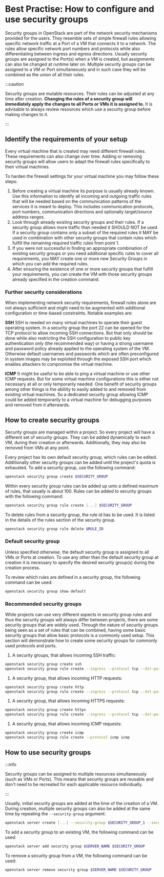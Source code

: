 # Best Practise: How to configure and use security groups

Security groups in OpenStack are part of the network security mechanisms provided for the users.
They resemble sets of simple firewall rules allowing specific network traffic at a Port of a VM that connects it to a network.
The rules allow specific network port numbers and protocols while also differentiating between ingress and egress directions.
Usually security groups are assigned to the Port(s) when a VM is created, but assignments can also be changed at runtime later on.
Multiple security groups can be assigned to a VM or Port simultaneously and in such case they will be combined as the union of all their rules.

:::caution

Security groups are mutable resources.
Their rules can be adjusted at any time after creation.
**Changing the rules of a security group will immediately apply the changes to all Ports or VMs it is assigned to.**
It is advisable to always review resources which use a security group before making changes to it.

:::

## Identify the requirements of your setup

Every virtual machine that is created may need different firewall rules.
These requirements can also change over time.
Adding or removing security groups will allow users to adapt the firewall rules specifically to their virtual machines.

To harden the firewall settings for your virtual machine you may follow these steps:

1. Before creating a virtual machine its purpose is usually already known. Use this information to identify all incoming and outgoing traffic rules that will be needed based on the communication patterns of the services it is meant to deploy. This includes communication protocols, port numbers, communication directions and optionally target/source address ranges.
2. Look through already existing security groups and their rules. If a security group allows more traffic than needed it SHOULD NOT be used. If a security group contains only a subset of the required rules it MAY be used in combination with other security groups that contain rules which fulfill the remaining required traffic rules from point 1.
3. If you were not successful in finding an appropriate combination of existing security groups or you need additional specific rules to cover all requirements, you MAY create one or more new Security Groups in which you can add the required rules.
4. After ensuring the existence of one or more security groups that fulfill your requirements, you can create the VM with those security groups already specified in the creation command.

### Further security considerations

When implementing network security requirements, firewall rules alone are not always sufficient and might need to be augmented with additional configuration or time-based constraints. Notable examples are:

**SSH**
SSH is needed on many virtual machines to operate their guest operating system.
In a security group the port 22 can be opened for the TCP protocol to allow incoming SSH connections.
But that only should be done while also restricting the SSH configuration to public key authentication only (the recommended way) or having a strong username and password policy already applied to the operating system of the VM.
Otherwise default usernames and passwords which are often preconfigured in system images may be exploited through the exposed SSH port which enables attackers to compromise the virtual machine.

**ICMP**
It might be useful to be able to ping a virtual machine or use other ICMP requests.
But for some virtual machine configurations this is either not necessary at all or only temporarily needed.
One benefit of security groups among other things is the abiliity to easily added to and removed from existing virtual machines.
So a dedicated security group allowing ICMP could be added temporarily to a virtual machine for debugging purposes and removed from it afterwards.

## How to create security groups

Security groups are managed within a project.
So every project will have a different set of security groups.
They can be added dynamically to each VM, during their creation or afterwards.
Additionally, they may also be removed from VMs at any point.

Every project has its own default security group, which rules can be edited.
Additionally other security groups can be added until the project's quota is exhausted.
To add a security group, use the following command:

```bash
openstack security group create $SECURITY_GROUP
```

Within every security group rules can be added up unto a defined maximum of rules, that usually is about 100.
Rules can be added to security groups with the following command:

```bash
openstack security group rule create [...] $SECURITY_GROUP
```

To delete rules from a security group, the rule id has to be used.
It is listed in the details of the rules section of the security group.

```bash
openstack security group rule delete $RULE_ID
```

### Default security group

Unless specified otherwise, the default security group is assigned to all VMs or Ports at creation.
To use any other than the default security group at creation it is necessary to specify the desired security group(s) during the creation process.

To review which rules are defined in a security group, the following command can be used:

```bash
openstack security group show default
```

### Recommended security groups

While projects can use very different aspects in security group rules and thus the security groups will always differ between projects, there are some security groups that are widely used.
Through the nature of security groups being seen as a set of rules that can be combined, having some basic security groups that allow basic protocols is a commonly used setup.
This section will demonstrate how to create some security groups for commonly used protocols and ports.

1. A security groups, that allows incoming SSH traffic:

```bash
openstack security group create ssh
openstack security group rule create --ingress --protocol tcp --dst-port 22 ssh
```

1. A security group, that allows incoming HTTP requests:

```bash
openstack security group create http
openstack security group rule create --ingress --protocol tcp --dst-port 80 http
```

1. A security group, that allows incoming HTTPS requests:

```bash
openstack security group create https
openstack security group rule create --ingress --protocol tcp --dst-port 443 https
```

1. A security group, that allows incoming ICMP requests:

```bash
openstack security group create icmp
openstack security group rule create --protocol icmp icmp
```

## How to use security groups

:::info

Security groups can be assigned to multiple resources simultaneously (such as VMs or Ports).
This means that security groups are reusable and don't need to be recreated for each applicable resource individually.

:::

Usually, initial security groups are added at the time of the creation of a VM.
During creation, multiple security groups can also be added at the same time by repeating the `--security-group` argument:

```bash
openstack server create [...] --security-group $SECURITY_GROUP_1 --security-group $SECURITY_GROUP_2 $SERVER_NAME
```

To add a security group to an existing VM, the following command can be used:

```bash
openstack server add security group $SERVER_NAME $SECURITY_GROUP
```

To remove a security group from a VM, the following command can be used:

```bash
openstack server remove security group $SERVER_NAME $SECURITY_GROUP
```
